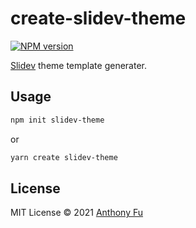 # create-slidev-theme

[![NPM version](https://img.shields.io/npm/v/create-slidev-theme?color=3AB9D4&label=)](https://www.npmjs.com/package/create-slidev-theme)

[Slidev](https://sli.dev) theme template generater.

## Usage

```bash
npm init slidev-theme
```

or

```bash
yarn create slidev-theme
```

## License

MIT License © 2021 [Anthony Fu](https://github.com/antfu)
